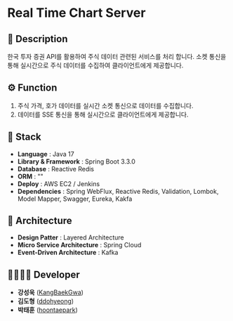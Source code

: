 # Real Time Chart Server

## 📖 Description
한국 투자 증권 API를 활용하여 주식 데이터 관련된 서비스를 처리 합니다.
소켓 통신을 통해 실시간으로 주식 데이터를 수집하여 클라이언트에게 제공합니다.

## ⚙ Function
1. 주식 가격, 호가 데이터를 실시간 소켓 통신으로 데이터를 수집합니다. 
2. 데이터를 SSE 통신을 통해 실시간으로 클라이언트에게 제공합니다. 
   
## 🔧 Stack
 - **Language** : Java 17
 - **Library & Framework** : Spring Boot 3.3.0
 - **Database** : Reactive Redis
 - **ORM** : ""
 - **Deploy** : AWS EC2 / Jenkins
 - **Dependencies** : Spring WebFlux, Reactive Redis, Validation, Lombok, Model Mapper, Swagger, Eureka, Kakfa

## 🔧 Architecture
- **Design Patter** : Layered Architecture
- **Micro Service Architecture** : Spring Cloud
- **Event-Driven Architecture** : Kafka

## 👨‍👩‍👧‍👦 Developer
*  **강성욱** ([KangBaekGwa](https://github.com/KangBaekGwa))
*  **김도형** ([ddohyeong](https://github.com/ddohyeong))
*  **박태훈** ([hoontaepark](https://github.com/hoontaepark))
